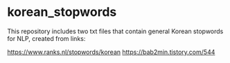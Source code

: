 # korean_stopwords

This repository includes two txt files that contain general Korean stopwords for NLP, created from links:

https://www.ranks.nl/stopwords/korean
https://bab2min.tistory.com/544
